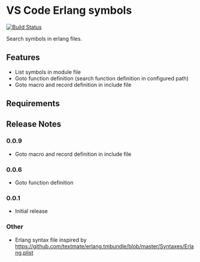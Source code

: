 # VS Code Erlang symbols
[![Build Status](https://travis-ci.org/decoda/erlang-symbols.svg?branch=master)](https://travis-ci.org/decoda/erlang-symbols)

Search symbols in erlang files.

## Features

* List symbols in module file
* Goto function definition (search function definition in configured path)
* Goto macro and record definition in include file

## Requirements

## Release Notes

### 0.0.9
* Goto macro and record definition in include file

### 0.0.6
* Goto function definition

### 0.0.1
* Initial release

### Other
* Erlang syntax file inspired by <https://github.com/textmate/erlang.tmbundle/blob/master/Syntaxes/Erlang.plist>
